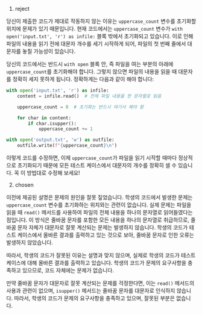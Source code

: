 1. reject

당신이 제출한 코드가 제대로 작동하지 않는 이유는 `uppercase_count` 변수를 초기화할 위치에 문제가 있기 때문입니다. 현재 코드에서는 `uppercase_count` 변수가 `with open('input.txt', 'r') as infile:` 블록 밖에서 초기화되고 있습니다. 이로 인해 파일의 내용을 읽기 전에 대문자 개수를 세기 시작하게 되어, 파일의 첫 번째 줄에서 대문자를 놓칠 가능성이 있습니다.

당신의 코드에서는 반드시 `with open` 블록 안, 즉 파일을 여는 부분의 아래에 `uppercase_count`를 초기화해야 합니다. 그렇지 않으면 파일의 내용을 읽을 때 대문자를 정확히 세지 못하게 됩니다. 정확하게는 다음과 같이 해야 합니다:

```python
with open('input.txt', 'r') as infile:
    content = infile.read()  # 전체 파일 내용을 한 문자열로 읽음

    uppercase_count = 0  # 초기화는 반드시 여기서 해야 함

    for char in content:
        if char.isupper():
            uppercase_count += 1

with open('output.txt', 'w') as outfile:
    outfile.write(f"{uppercase_count}\n")
```

이렇게 코드를 수정하면, 이제 `uppercase_count`가 파일을 읽기 시작할 때마다 정상적으로 초기화되기 때문에 모든 테스트 케이스에서 대문자의 개수를 정확히 셀 수 있습니다. 꼭 이 방법대로 수정해 보세요!

2. chosen

이전에 제공된 설명은 문제의 원인을 잘못 짚었습니다. 학생의 코드에서 발생한 문제는 `uppercase_count` 변수를 초기화하는 위치와는 관련이 없습니다. 실제 문제는 파일을 읽을 때 `read()` 메서드를 사용하여 파일의 전체 내용을 하나의 문자열로 읽어들였다는 점입니다. 이 방식은 줄바꿈 문자를 포함한 모든 내용을 하나의 문자열로 취급하므로, 줄바꿈 문자 자체가 대문자로 잘못 계산되는 문제는 발생하지 않습니다. 학생의 코드가 테스트 케이스에서 올바른 결과를 출력하고 있는 것으로 보아, 줄바꿈 문자로 인한 오류는 발생하지 않았습니다.

따라서, 학생의 코드가 잘못된 이유는 설명과 맞지 않으며, 실제로 학생의 코드가 테스트 케이스에 대해 올바른 결과를 출력하고 있습니다. 학생의 코드가 문제의 요구사항을 충족하고 있으므로, 코드 자체에는 문제가 없습니다.

만약 줄바꿈 문자가 대문자로 잘못 계산되는 문제를 걱정한다면, 이는 `read()` 메서드의 사용과 관련이 없으며, `isupper()` 메서드는 줄바꿈 문자를 대문자로 인식하지 않습니다. 따라서, 학생의 코드가 문제의 요구사항을 충족하고 있으며, 잘못된 부분은 없습니다.
